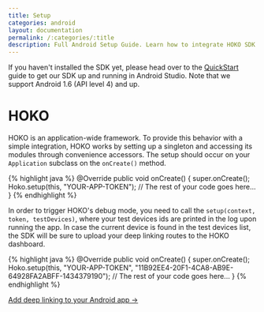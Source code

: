 ```yaml
---
title: Setup
categories: android
layout: documentation
permalink: /:categories/:title
description: Full Android Setup Guide. Learn how to integrate HOKO SDK in your app.
---
```


If you haven't installed the SDK yet, please head over to the [QuickStart](/quickstart/android) guide to get our SDK up and running in Android Studio. Note that we support Android 1.6 (API level 4) and up.

# HOKO

HOKO is an application-wide framework. To provide this behavior with a simple integration, HOKO works by setting up a singleton and accessing its modules through convenience accessors. The setup should occur on your `Application` subclass on the `onCreate()` method.

{% highlight java %}
@Override
public void onCreate() {
  super.onCreate();
  Hoko.setup(this, "YOUR-APP-TOKEN");
  // The rest of your code goes here...
}
{% endhighlight %}


In order to trigger HOKO's debug mode, you need to call the `setup(context, token, testDevices)`, where your test devices ids are printed in the log upon running the app. In case the current device is found in the test devices list, the SDK will be sure to upload your deep linking routes to the HOKO dashboard.

{% highlight java %}
@Override
public void onCreate() {
  super.onCreate();
  Hoko.setup(this, "YOUR-APP-TOKEN", "11B92EE4-20F1-4CA8-AB9E-64928FA2ABFF-1434379190");
  // The rest of your code goes here...
}
{% endhighlight %}

<a href="http://support.hokolinks.com/android/android-deeplinking/" class="btn-next">Add deep linking to your Android app &#8594;</a>

